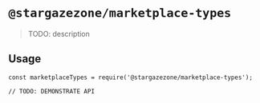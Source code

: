 # `@stargazezone/marketplace-types`

> TODO: description

## Usage

```
const marketplaceTypes = require('@stargazezone/marketplace-types');

// TODO: DEMONSTRATE API
```
